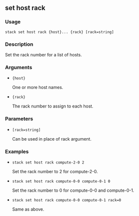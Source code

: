 ## set host rack

### Usage

`stack set host rack {host}... {rack} [rack=string]`

### Description

Set the rack number for a list of hosts.

### Arguments

* `{host}`

   One or more host names.

* `{rack}`

   The rack number to assign to each host.


### Parameters
* `[rack=string]`

   Can be used in place of rack argument.

### Examples

* `stack set host rack compute-2-0 2`

   Set the rack number to 2 for compute-2-0.

* `stack set host rack compute-0-0 compute-0-1 0`

   Set the rack number to 0 for compute-0-0 and compute-0-1.

* `stack set host rack compute-0-0 compute-0-1 rack=0`

   Same as above.



